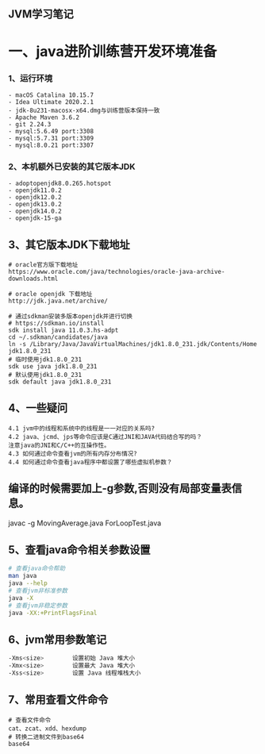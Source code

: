 ## JVM学习笔记

# 一、java进阶训练营开发环境准备
### 1、运行环境
```
- macOS Catalina 10.15.7
- Idea Ultimate 2020.2.1
- jdk-8u231-macosx-x64.dmg与训练营版本保持一致
- Apache Maven 3.6.2
- git 2.24.3
- mysql:5.6.49 port:3308
- mysql:5.7.31 port:3309
- mysql:8.0.21 port:3307
```
### 2、本机额外已安装的其它版本JDK
```
- adoptopenjdk8.0.265.hotspot
- openjdk11.0.2
- openjdk12.0.2
- openjdk13.0.2
- openjdk14.0.2
- openjdk-15-ga
```

## 3、其它版本JDK下载地址
```
# oracle官方版下载地址
https://www.oracle.com/java/technologies/oracle-java-archive-downloads.html

# oracle openjdk 下载地址
http://jdk.java.net/archive/

# 通过sdkman安装多版本openjdk并进行切换
# https://sdkman.io/install
sdk install java 11.0.3.hs-adpt
cd ~/.sdkman/candidates/java
ln -s /Library/Java/JavaVirtualMachines/jdk1.8.0_231.jdk/Contents/Home jdk1.8.0_231
# 临时使用jdk1.8.0_231
sdk use java jdk1.8.0_231
# 默认使用jdk1.8.0_231
sdk default java jdk1.8.0_231

```

## 4、一些疑问
```
4.1 jvm中的线程和系统中的线程是一一对应的关系吗?
4.2 java、jcmd、jps等命令应该是C通过JNI和JAVA代码结合写的吗？
注意java的JNI和C/C++的互操作性。
4.3 如何通过命令查看jvm的所有内存分布情况?
4.4 如何通过命令查看java程序中都设置了哪些虚拟机参数？
```

## 编译的时候需要加上-g参数,否则没有局部变量表信息。
javac -g MovingAverage.java ForLoopTest.java

## 5、查看java命令相关参数设置
```bash
# 查看java命令帮助
man java
java --help
# 查看jvm非标准参数
java -X
# 查看jvm非稳定参数
java -XX:+PrintFlagsFinal
```

## 6、jvm常用参数笔记
```bash
-Xms<size>        设置初始 Java 堆大小
-Xmx<size>        设置最大 Java 堆大小
-Xss<size>        设置 Java 线程堆栈大小
```

## 7、常用查看文件命令
```
# 查看文件命令
cat、zcat、xdd、hexdump
# 转换二进制文件到base64
base64
```
